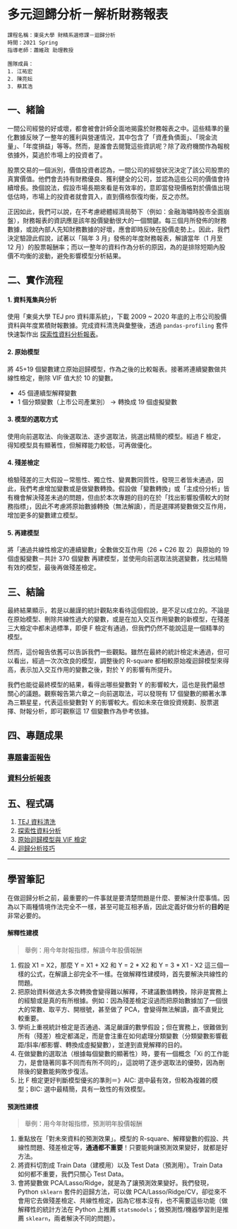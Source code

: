 # 多元迴歸分析－解析財務報表

```
課程名稱：東吳大學 財精系選修課－迴歸分析
時間：2021 Spring
指導老師：蕭維政 助理教授

團隊成員：
1. 江祐宏
2. 陳亮妘
3. 蔡其浩
```

## 一、緒論
一間公司經營的好或壞，都會被會計師全面地揭露於財務報表之中。這些精準的量化數據反映了一整年的獲利與營運情況，其中包含了「資產負債面」、「現金流量」、「年度損益」等等。然而，是誰會去閱覽這些資訊呢？除了政府機關作為報稅依據外，莫過於市場上的投資者了。

股票交易的一個派別，價值投資者認為，一間公司的經營狀況決定了該公司股票的真實價值。他們會去持有財務優良、獲利健全的公司，並認為這些公司的價值會持續增長。換個說法，假設市場長期來看是有效率的，意即當發現價格對於價值出現低估時，市場上的投資者就會買入，直到價格恢復均衡，反之亦然。

正因如此，我們可以說，在不考慮總體經濟局勢下（例如：金融海嘯時股市全面崩盤），財務報表的資訊應是該年股價變動很大的一個關鍵。每三個月所發佈的財務數據，或說內部人先知財務數據的好壞，應會即時反映在股價走勢上。因此，我們決定驗證此假說，試著以「隔年 3 月」發佈的年度財務報表，解讀當年（1 月至 12 月）的股票報酬率；而以一整年的資料作為分析的原因，為的是排除短期內股價不均衡的波動，避免影響模型分析結果。

## 二、實作流程
#### 1. 資料蒐集與分析
使用「東吳大學 TEJ pro 資料庫系統」，下載 2009 ~ 2020 年底的上市公司股價資料與年度累積財報數據。完成資料清洗與彙整後，透過 `pandas-profiling` 套件快速製作出 [探索性資料分析報表](https://alexchiang0208.github.io/RegressionAnalysis-Annual-Return-and-Financial-Index/Report/EDA_report.html)。

#### 2. 原始模型
將 45+19 個變數建立原始迴歸模型，作為之後的比較報表。接著將連續變數做共線性檢定，刪除 VIF 值大於 10 的變數。

* 45 個連續型解釋變數
* 1 個分類變數（上市公司產業別） -> 轉換成 19 個虛擬變數

#### 3. 模型的選取方式
使用向前選取法、向後選取法、逐步選取法，挑選出精簡的模型。經過 F 檢定，得知模型具有顯著性，但解釋能力較低，可再做優化。

#### 4. 殘差檢定
檢驗殘差的三大假設－常態性、獨立性、變異數同質性，發現三者皆未通過，因此，我們考慮增加變數或是做變數轉換。假設做「變數轉換」或「主成份分析」皆有機會解決殘差未過的問題，但由於本次專題的目的在於「找出影響股價較大的財務指標」，因此不考慮將原始數據轉換（無法解讀），而是選擇將變數做交互作用，增加更多的變數建立模型。

#### 5. 再建模型
將「通過共線性檢定的連續變數」全數做交互作用（26 + C26 取 2）與原始的 19 個虛擬變數－共計 370 個變數 再建模型，並使用向前選取法挑選變數，找出精簡有效的模型，最後再做殘差檢定。

## 三、結論
最終結果顯示，若是以嚴謹的統計觀點來看待這個假說，是不足以成立的。不論是在原始模型、刪除共線性過大的變數，或是在加入交互作用變數的新模型，在殘差三大檢定中都未過標準，即便 F 檢定有通過，但我們仍然不能說這是一個精準的模型。

然而，這份報告依舊可以告訴我們一些觀點。雖然在最終的統計檢定未通過，但可以看出，經過一次次改良的模型，調整後的 R-square 都相較原始複迴歸模型來得高，表示加入交互作用的變數之後，對於 Y 的影響有所提升。

我們也能從最終模型的結果，看得出哪些變數對 Y 的影響較大，這也是我們最想關心的議題。觀察報告第六章之－向前選取法，可以發現有 17 個變數的顯著水準為三顆星星，代表這些變數對 Y 的影響較大。假如未來在做投資規劃、股票選擇、財報分析，即可觀察這 17 個變數作為參考依據。

## 四、專題成果

### [專題書面報告](Report/書面報告.pdf)
### [資料分析報表](https://alexchiang0208.github.io/RegressionAnalysis-Annual-Return-and-Financial-Index/Report/EDA_report.html)


## 五、程式碼
1. [TEJ 資料清洗](TEJ_data_clearing.py)
2. [探索性資料分析](EDA_report.ipynb)
3. [原始迴歸模型與 VIF 檢定](origin_model.py)
4. [迴歸分析技巧](regression_analysis.R)

---

## 學習筆記
在做迴歸分析之前，最重要的一件事就是要清楚問題是什麼、要解決什麼事情。因為以下兩種情境作法完全不一樣，甚至可能互相矛盾，因此定義好做分析的**目的**是非常必要的。

#### 解釋性建模
> 舉例：用今年財報指標，解讀今年股價報酬

1. 假設 X1 = X2，那麼 Y = X1 + X2 和 Y = 2 * X2 和 Y = 3 * X1 - X2 這三個一樣的公式，在解讀上卻完全不一樣。在做解釋性建模時，首先要解決共線性的問題。
2. 把原始資料做過太多次轉換會變得難以解釋，不建議數值轉換，除非是實務上的經驗或是真的有所根據。例如：因為殘差檢定沒過而把原始數據加了一個很大的常數、取平方、開根號，甚至做了 PCA，會變得無法解讀，直不直覺比較重要。
3. 學術上重視統計檢定是否通過、滿足嚴謹的數學假設；但在實務上，很難做到所有（殘差）檢定都滿足，而是會注重在如何處理分類變數（分類變數影響截距/斜率/都影響、轉換成虛擬變數），並達到直覺解釋的目的。
5. 在做變數的選取法（根據每個變數的顯著性）時，要有一個概念「Xi 的工作能力，是會隨著同事不同而有所不同的」，這說明了逐步選取法的優勢，因為刪除後的變數能夠敗步復活。
6. 比 F 檢定更好判斷模型優劣的準則＝》AIC: 選中最有效，但較為複雜的模型；BIC: 選中最精簡，具有一致性的有效模型。

#### 預測性建模
> 舉例：用今年財報指標，預測明年股價報酬

1. 重點放在「對未來資料的預測效果」。模型的 R-square、解釋變數的假設、共線性問題、殘差檢定等，**通通都不重要**！只要能夠讓預測效果變好，就都是好方法。
2. 將資料切割成 Train Data（建模用）以及 Test Data（預測用）。Train Data 如何都不重要，我們只關心 Test Data。
3. 會將變數做 PCA/Lasso/Ridge，就是為了讓預測效果變好。我們發現，Python `sklearn` 套件的迴歸方法，可以做 PCA/Lasso/Ridge/CV，卻從來不會用它去做殘差檢定、共線性檢定，因為它根本沒有，也不需要這些功能（做解釋性的統計方法在 Python 上推薦 `statsmodels`；做預測性/機器學習則是推薦 `sklearn`，兩者解決不同的問題）。

